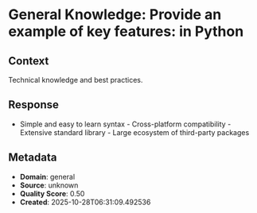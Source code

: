 # General Knowledge: Provide an example of key features: in Python

## Context
Technical knowledge and best practices.

## Response
- Simple and easy to learn syntax - Cross-platform compatibility - Extensive standard library - Large ecosystem of third-party packages

## Metadata
- **Domain**: general
- **Source**: unknown
- **Quality Score**: 0.50
- **Created**: 2025-10-28T06:31:09.492536